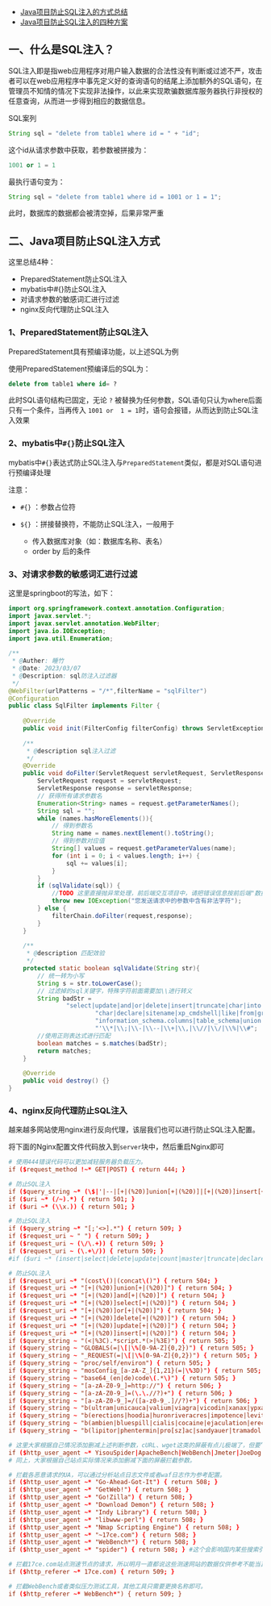 - [Java项目防止SQL注入的方式总结](https://blog.csdn.net/weixin_42675423/article/details/129298701)
- [Java项目防止SQL注入的四种方案](https://mp.weixin.qq.com/s/tSIcmvMDvFsT7r68Id6daQ)

## 一、什么是SQL注入？
SQL注入即是指web应用程序对用户输入数据的合法性没有判断或过滤不严，攻击者可以在web应用程序中事先定义好的查询语句的结尾上添加额外的SQL语句，在管理员不知情的情况下实现非法操作，以此来实现欺骗数据库服务器执行非授权的任意查询，从而进一步得到相应的数据信息。

SQL案列
```java
String sql = "delete from table1 where id = " + "id";
```

这个id从请求参数中获取，若参数被拼接为：
```sql
1001 or 1 = 1
```

最执行语句变为：
```java
String sql = "delete from table1 where id = 1001 or 1 = 1";
```

此时，数据库的数据都会被清空掉，后果非常严重

## 二、Java项目防止SQL注入方式
这里总结4种：

- PreparedStatement防止SQL注入
- mybatis中#{}防止SQL注入
- 对请求参数的敏感词汇进行过滤
- nginx反向代理防止SQL注入

### 1、PreparedStatement防止SQL注入
PreparedStatement具有预编译功能，以上述SQL为例

使用PreparedStatement预编译后的SQL为：
```sql
delete from table1 where id= ?
```
此时SQL语句结构已固定，无论 `?` 被替换为任何参数，SQL语句只认为where后面只有一个条件，当再传入 `1001 or  1 = 1`时，语句会报错，从而达到防止SQL注入效果

### 2、mybatis中`#{}`防止SQL注入
mybatis中`#{}`表达式防止SQL注入与`PreparedStatement`类似，都是对SQL语句进行预编译处理

注意：

- `#{}` ：参数占位符

- `${}` ：拼接替换符，不能防止SQL注入，一般用于

  - 传入数据库对象（如：数据库名称、表名）
  - order by  后的条件

### 3、对请求参数的敏感词汇进行过滤
这里是springboot的写法，如下：
```java
import org.springframework.context.annotation.Configuration;
import javax.servlet.*;
import javax.servlet.annotation.WebFilter;
import java.io.IOException;
import java.util.Enumeration;
 
/**
 * @Auther: 睡竹
 * @Date: 2023/03/07
 * @Description: sql防注入过滤器
 */
@WebFilter(urlPatterns = "/*",filterName = "sqlFilter")
@Configuration
public class SqlFilter implements Filter {
 
    @Override
    public void init(FilterConfig filterConfig) throws ServletException {}
 
    /**
     * @description sql注入过滤
     */
    @Override
    public void doFilter(ServletRequest servletRequest, ServletResponse servletResponse, FilterChain filterChain) throws IOException, ServletException {
        ServletRequest request = servletRequest;
        ServletResponse response = servletResponse;
        // 获得所有请求参数名
        Enumeration<String> names = request.getParameterNames();
        String sql = "";
        while (names.hasMoreElements()){
            // 得到参数名
            String name = names.nextElement().toString();
            // 得到参数对应值
            String[] values = request.getParameterValues(name);
            for (int i = 0; i < values.length; i++) {
                sql += values[i];
            }
        }
        if (sqlValidate(sql)) {
            //TODO 这里直接抛异常处理，前后端交互项目中，请把错误信息按前后端"数据返回的VO"对象进行封装
            throw new IOException("您发送请求中的参数中含有非法字符");
        } else {
            filterChain.doFilter(request,response);
        }
    }
 
    /**
     * @description 匹配效验
     */
    protected static boolean sqlValidate(String str){
        // 统一转为小写
        String s = str.toLowerCase();
        // 过滤掉的sql关键字，特殊字符前面需要加\\进行转义
        String badStr =
                "select|update|and|or|delete|insert|truncate|char|into|substr|ascii|declare|exec|count|master|into|drop|execute|table|"+
                        "char|declare|sitename|xp_cmdshell|like|from|grant|use|group_concat|column_name|" +
                        "information_schema.columns|table_schema|union|where|order|by|" +
                        "'\\*|\\;|\\-|\\--|\\+|\\,|\\//|\\/|\\%|\\#";
        //使用正则表达式进行匹配
        boolean matches = s.matches(badStr);
        return matches;
    }
 
    @Override
    public void destroy() {}
}
```

### 4、nginx反向代理防止SQL注入
越来越多网站使用nginx进行反向代理，该层我们也可以进行防止SQL注入配置。

将下面的Nginx配置文件代码放入到`server`块中，然后重启Nginx即可

```conf
# 使用444错误代码可以更加减轻服务器负载压力。
if ($request_method !~* GET|POST) { return 444; }

# 防止SQL注入
if ($query_string ~* (\$|'|--|[+|(%20)]union[+|(%20)]|[+|(%20)]insert[+|(%20)]|[+|(%20)]drop[+|(%20)]|[+|(%20)]truncate[+|(%20)]|[+|(%20)]update[+|(%20)]|[+|(%20)]from[+|(%20)]|[+|(%20)]grant[+|(%20)]|[+|(%20)]exec[+|(%20)]|[+|(%20)]where[+|(%20)]|[+|(%20)]select[+|(%20)]|[+|(%20)]and[+|(%20)]|[+|(%20)]or[+|(%20)]|[+|(%20)]count[+|(%20)]|[+|(%20)]exec[+|(%20)]|[+|(%20)]chr[+|(%20)]|[+|(%20)]mid[+|(%20)]|[+|(%20)]like[+|(%20)]|[+|(%20)]iframe[+|(%20)]|[\<|%3c]script[\>|%3e]|javascript|alert|webscan|dbappsecurity|style|confirm\(|innerhtml|innertext)(.*)$) { return 555; }
if ($uri ~* (/~).*) { return 501; }
if ($uri ~* (\\x.)) { return 501; }

# 防止SQL注入 
if ($query_string ~* "[;'<>].*") { return 509; }
if ($request_uri ~ " ") { return 509; }
if ($request_uri ~ (\/\.+)) { return 509; }
if ($request_uri ~ (\.+\/)) { return 509; }
#if ($uri ~* (insert|select|delete|update|count|master|truncate|declare|exec|\*|\')(.*)$ ) { return 503; }

# 防止SQL注入
if ($request_uri ~* "(cost\()|(concat\()") { return 504; }
if ($request_uri ~* "[+|(%20)]union[+|(%20)]") { return 504; }
if ($request_uri ~* "[+|(%20)]and[+|(%20)]") { return 504; }
if ($request_uri ~* "[+|(%20)]select[+|(%20)]") { return 504; }
if ($request_uri ~* "[+|(%20)]or[+|(%20)]") { return 504; }
if ($request_uri ~* "[+|(%20)]delete[+|(%20)]") { return 504; }
if ($request_uri ~* "[+|(%20)]update[+|(%20)]") { return 504; }
if ($request_uri ~* "[+|(%20)]insert[+|(%20)]") { return 504; }
if ($query_string ~ "(<|%3C).*script.*(>|%3E)") { return 505; }
if ($query_string ~ "GLOBALS(=|\[|\%[0-9A-Z]{0,2})") { return 505; }
if ($query_string ~ "_REQUEST(=|\[|\%[0-9A-Z]{0,2})") { return 505; }
if ($query_string ~ "proc/self/environ") { return 505; }
if ($query_string ~ "mosConfig_[a-zA-Z_]{1,21}(=|\%3D)") { return 505; }
if ($query_string ~ "base64_(en|de)code\(.*\)") { return 505; }
if ($query_string ~ "[a-zA-Z0-9_]=http://") { return 506; }
if ($query_string ~ "[a-zA-Z0-9_]=(\.\.//?)+") { return 506; }
if ($query_string ~ "[a-zA-Z0-9_]=/([a-z0-9_.]//?)+") { return 506; }
if ($query_string ~ "b(ultram|unicauca|valium|viagra|vicodin|xanax|ypxaieo)b") { return 507; }
if ($query_string ~ "b(erections|hoodia|huronriveracres|impotence|levitra|libido)b") {return 507; }
if ($query_string ~ "b(ambien|bluespill|cialis|cocaine|ejaculation|erectile)b") { return 507; }
if ($query_string ~ "b(lipitor|phentermin|pro[sz]ac|sandyauer|tramadol|troyhamby)b") { return 507; }

# 这里大家根据自己情况添加删减上述判断参数，cURL、wget这类的屏蔽有点儿极端了，但要“宁可错杀一千，不可放过一个”。
if ($http_user_agent ~* YisouSpider|ApacheBench|WebBench|Jmeter|JoeDog|Havij|GetRight|TurnitinBot|GrabNet|masscan|mail2000|github|wget|curl|Java|python) { return 508; }
# 同上，大家根据自己站点实际情况来添加删减下面的屏蔽拦截参数。

# 拦截各恶意请求的UA，可以通过分析站点日志文件或者waf日志作为参考配置。
if ($http_user_agent ~* "Go-Ahead-Got-It") { return 508; }
if ($http_user_agent ~* "GetWeb!") { return 508; }
if ($http_user_agent ~* "Go!Zilla") { return 508; }
if ($http_user_agent ~* "Download Demon") { return 508; }
if ($http_user_agent ~* "Indy Library") { return 508; }
if ($http_user_agent ~* "libwww-perl") { return 508; }
if ($http_user_agent ~* "Nmap Scripting Engine") { return 508; }
if ($http_user_agent ~* "~17ce.com") { return 508; }
if ($http_user_agent ~* "WebBench*") { return 508; }
if ($http_user_agent ~* "spider") { return 508; } #这个会影响国内某些搜索引擎爬虫，比如：搜狗

# 拦截17ce.com站点测速节点的请求，所以明月一直都说这些测速网站的数据仅供参考不能当真的。
if ($http_referer ~* 17ce.com) { return 509; }

# 拦截WebBench或者类似压力测试工具，其他工具只需要更换名称即可。
if ($http_referer ~* WebBench*") { return 509; }
```